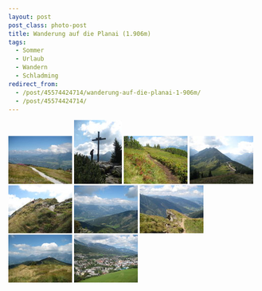 ```yaml
---
layout: post
post_class: photo-post
title: Wanderung auf die Planai (1.906m)
tags:
  - Sommer
  - Urlaub
  - Wandern
  - Schladming
redirect_from:
  - /post/45574424714/wanderung-auf-die-planai-1-906m/
  - /post/45574424714/
---
```

[![](/photos/2010-08-21-01-th.jpg)](/photos/2010-08-21-01-hd.jpg)
[![](/photos/2010-08-21-02-th.jpg)](/photos/2010-08-21-02-hd.jpg)
[![](/photos/2010-08-21-03-th.jpg)](/photos/2010-08-21-03-hd.jpg)
[![](/photos/2010-08-21-04-th.jpg)](/photos/2010-08-21-04-hd.jpg)
[![](/photos/2010-08-21-05-th.jpg)](/photos/2010-08-21-05-hd.jpg)
[![](/photos/2010-08-21-06-th.jpg)](/photos/2010-08-21-06-hd.jpg)
[![](/photos/2010-08-21-07-th.jpg)](/photos/2010-08-21-07-hd.jpg)
[![](/photos/2010-08-21-08-th.jpg)](/photos/2010-08-21-08-hd.jpg)
[![](/photos/2010-08-21-09-th.jpg)](/photos/2010-08-21-09-hd.jpg)
